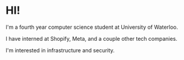 # HI!

I'm a fourth year computer science student at University of Waterloo.

I have interned at Shopify, Meta, and a couple other tech companies.

I'm interested in infrastructure and security.

